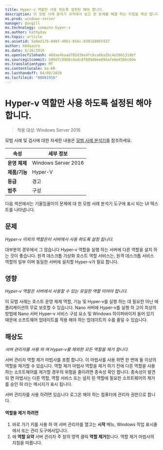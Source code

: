 ```yaml
---
title: Hyper-v 역할만 사용 하도록 설정된 해야 합니다.
description: 이 모범 사례 분석기 규칙에서 보고 한 문제를 해결 하는 지침을 제공 합니다.
ms.prod: windows-server
manager: dongill
ms.technology: compute-hyper-v
ms.author: kathydav
ms.topic: article
ms.assetid: 5a0ed176-048f-40b1-b56c-8391b805fd37
author: kbdazure
ms.date: 8/16/2016
ms.openlocfilehash: 40dae4baad782d3be4fc6ca8ba2bc4e506131dbf
ms.sourcegitcommit: b00d7c8968c4adc8f699dbee694afe6ed36bc9de
ms.translationtype: MT
ms.contentlocale: ko-KR
ms.lasthandoff: 04/08/2020
ms.locfileid: "80861916"
---
```

# <a name="hyper-v-should-be-the-only-enabled-role"></a>Hyper-v 역할만 사용 하도록 설정된 해야 합니다.

>적용 대상: Windows Server 2016

모범 사례 및 검사에 대한 자세한 내용은 [모범 사례 분석기](https://go.microsoft.com/fwlink/?LinkId=122786)를 참조하세요.  
  
|속성|세부 정보|  
|-|-|  
|**운영 체제**|Windows Server 2016|  
|**제품/기능**|Hyper-V|  
|**등급**|경고|  
|**범주**|구성|  
  
다음 섹션에서는 기울임꼴이이 문제에 대 한 모범 사례 분석기 도구에 표시 되는 UI 텍스트를 나타냅니다.  
  
## <a name="issue"></a>문제  
  
*Hyper-v 이외의 역할은이 서버에서 사용 하도록 설정 됩니다.*  
  
대부분의 경우에서 그 않습니다 Hyper-v 역할을 실행 하는 서버에 다른 역할을 설치 하는 것이 좋습니다. 원격 데스크톱 가상화 호스트 역할 서비스는, 원격 데스크톱 서비스 역할의 일부 이며 동일한 서버에 설치할 Hyper-v가 필요 합니다.  
  
## <a name="impact"></a>영향  
  
*Hyper-v 역할은 서버에서 사용할 수 있는 유일한 역할 이어야 합니다.*  
  
이 모범 사례는 호스트 운영 체제 역할, 기능 및 Hyper-v를 실행 하는 데 필요한 아닌 애플리케이션의 무료 보호할 수 있습니다. Nano 서버에 Hyper-v를 실행 하 고이 최상의 방법에 Nano 서버 Hyper-v 서비스 구성 요소 및 Windows 하이퍼바이저 들어 있기 때문에 소프트웨어 업데이트를 적용 해야 하는 업데이트의 수를 줄일 수 있습니다.  
  
## <a name="resolution"></a>해상도  
  
*서버 관리자를 사용 하 여 Hyper-v를 제외한 모든 역할을 제거 합니다.*  
  
서버 관리자 역할 제거 마법사를 포함 합니다. 이 마법사를 사용 하면 한 번에 둘 이상의 역할을 제거할 수 있습니다. 역할 제거 마법사 역할을 제거 하기 전에 다른 역할을 사용 하는 소프트웨어를 제거할 경우의 위험을 줄이려면 종속성 확인 합니다. 종속성이 발견 되 면 마법사는 다른 역할, 역할 서비스 또는 설치 된 역할에 필요한 소프트웨어의 제거를 승인 하 라는 메시지가 표시 됩니다.   
  
서버 관리자를 사용 하려면 있습니다 로그온 해야 하는 컴퓨터에 관리자 권한으로 합니다.  
  
#### <a name="to-remove-a-role"></a>역할을 제거 하려면  
  
1.  바로 가기 키를 사용 하 여 서버 관리자를 열고는 **시작** 메뉴, Windows 작업 표시줄에서 또는 관리 도구에서입니다.  
2.   에 **역할 요약** 서버 관리자 주 창의 영역 클릭 **역할 제거**합니다. 역할 제거 마법사의 지침을 따릅니다.   
  
  
  


